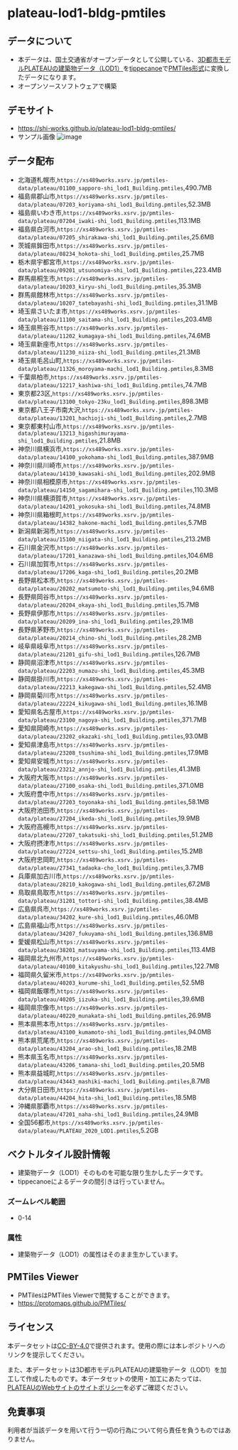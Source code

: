 # plateau-lod1-bldg-pmtiles

## データについて
- 本データは、国土交通省がオープンデータとして公開している、[3D都市モデルPLATEAUの建築物データ（LOD1）](https://www.geospatial.jp/ckan/dataset/plateau)を[tippecanoe](https://github.com/felt/tippecanoe)で[PMTiles形式](https://github.com/protomaps/PMTiles)に変換したデータになります。
- オープンソースソフトウェアで構築

## デモサイト
- https://shi-works.github.io/plateau-lod1-bldg-pmtiles/
- サンプル画像
![image](https://user-images.githubusercontent.com/71203808/229964151-e36e8b39-921c-45fb-bf73-f888cd54b271.png)

## データ配布
- 北海道札幌市,`https://xs489works.xsrv.jp/pmtiles-data/plateau/01100_sapporo-shi_lod1_Building.pmtiles`,490.7MB
- 福島県郡山市,`https://xs489works.xsrv.jp/pmtiles-data/plateau/07203_koriyama-shi_lod1_Building.pmtiles`,52.3MB 
- 福島県いわき市,`https://xs489works.xsrv.jp/pmtiles-data/plateau/07204_iwaki-shi_lod1_Building.pmtiles`,113.1MB 
- 福島県白河市,`https://xs489works.xsrv.jp/pmtiles-data/plateau/07205_shirakawa-shi_lod1_Building.pmtiles`,25.6MB
- 茨城県鉾田市,`https://xs489works.xsrv.jp/pmtiles-data/plateau/08234_hokota-shi_lod1_Building.pmtiles`,25.7MB
- 栃木県宇都宮市,`https://xs489works.xsrv.jp/pmtiles-data/plateau/09201_utsunomiya-shi_lod1_Building.pmtiles`,223.4MB
- 群馬県桐生市,`https://xs489works.xsrv.jp/pmtiles-data/plateau/10203_kiryu-shi_lod1_Building.pmtiles`,35.3MB
- 群馬県館林市,`https://xs489works.xsrv.jp/pmtiles-data/plateau/10207_tatebayashi-shi_lod1_Building.pmtiles`,31.1MB
- 埼玉県さいたま市,`https://xs489works.xsrv.jp/pmtiles-data/plateau/11100_saitama-shi_lod1_Building.pmtiles`,203.4MB
- 埼玉県熊谷市,`https://xs489works.xsrv.jp/pmtiles-data/plateau/11202_kumagaya-shi_lod1_Building.pmtiles`,74.6MB
- 埼玉県新座市,`https://xs489works.xsrv.jp/pmtiles-data/plateau/11230_niiza-shi_lod1_Building.pmtiles`,21.3MB
- 埼玉県毛呂山町,`https://xs489works.xsrv.jp/pmtiles-data/plateau/11326_moroyama-machi_lod1_Building.pmtiles`,8.3MB
- 千葉県柏市,`https://xs489works.xsrv.jp/pmtiles-data/plateau/12217_kashiwa-shi_lod1_Building.pmtiles`,74.7MB
- 東京都23区,`https://xs489works.xsrv.jp/pmtiles-data/plateau/13100_tokyo-23ku_lod1_Building.pmtiles`,898.3MB
- 東京都八王子市南大沢,`https://xs489works.xsrv.jp/pmtiles-data/plateau/13201_hachioji-shi_lod1_Building.pmtiles`,2.7MB
- 東京都東村山市,`https://xs489works.xsrv.jp/pmtiles-data/plateau/13213_higashimurayama-shi_lod1_Building.pmtiles`,21.8MB
- 神奈川県横浜市,`https://xs489works.xsrv.jp/pmtiles-data/plateau/14100_yokohama-shi_lod1_Building.pmtiles`,387.9MB
- 神奈川県川崎市,`https://xs489works.xsrv.jp/pmtiles-data/plateau/14130_kawasaki-shi_lod1_Building.pmtiles`,202.9MB
- 神奈川県相模原市,`https://xs489works.xsrv.jp/pmtiles-data/plateau/14150_sagamihara-shi_lod1_Building.pmtiles`,110.3MB
- 神奈川県横須賀市,`https://xs489works.xsrv.jp/pmtiles-data/plateau/14201_yokosuka-shi_lod1_Building.pmtiles`,74.8MB
- 神奈川県箱根町,`https://xs489works.xsrv.jp/pmtiles-data/plateau/14382_hakone-machi_lod1_Building.pmtiles`,5.7MB
- 新潟県新潟市,`https://xs489works.xsrv.jp/pmtiles-data/plateau/15100_niigata-shi_lod1_Building.pmtiles`,213.2MB
- 石川県金沢市,`https://xs489works.xsrv.jp/pmtiles-data/plateau/17201_kanazawa-shi_lod1_Building.pmtiles`,104.6MB
- 石川県加賀市,`https://xs489works.xsrv.jp/pmtiles-data/plateau/17206_kaga-shi_lod1_Building.pmtiles`,20.2MB
- 長野県松本市,`https://xs489works.xsrv.jp/pmtiles-data/plateau/20202_matsumoto-shi_lod1_Building.pmtiles`,94.6MB
- 長野県岡谷市,`https://xs489works.xsrv.jp/pmtiles-data/plateau/20204_okaya-shi_lod1_Building.pmtiles`,15.7MB
- 長野県伊那市,`https://xs489works.xsrv.jp/pmtiles-data/plateau/20209_ina-shi_lod1_Building.pmtiles`,29.1MB
- 長野県茅野市,`https://xs489works.xsrv.jp/pmtiles-data/plateau/20214_chino-shi_lod1_Building.pmtiles`,28.2MB
- 岐阜県岐阜市,`https://xs489works.xsrv.jp/pmtiles-data/plateau/21201_gifu-shi_lod1_Building.pmtiles`,126.7MB
- 静岡県沼津市,`https://xs489works.xsrv.jp/pmtiles-data/plateau/22203_numazu-shi_lod1_Building.pmtiles`,45.3MB
- 静岡県掛川市,`https://xs489works.xsrv.jp/pmtiles-data/plateau/22213_kakegawa-shi_lod1_Building.pmtiles`,52.4MB
- 静岡県菊川市,`https://xs489works.xsrv.jp/pmtiles-data/plateau/22224_kikugawa-shi_lod1_Building.pmtiles`,16.1MB
- 愛知県名古屋市,`https://xs489works.xsrv.jp/pmtiles-data/plateau/23100_nagoya-shi_lod1_Building.pmtiles`,371.7MB
- 愛知県岡崎市,`https://xs489works.xsrv.jp/pmtiles-data/plateau/23202_okazaki-shi_lod1_Building.pmtiles`,93.0MB
- 愛知県津島市,`https://xs489works.xsrv.jp/pmtiles-data/plateau/23208_tsushima-shi_lod1_Building.pmtiles`,17.9MB
- 愛知県安城市,`https://xs489works.xsrv.jp/pmtiles-data/plateau/23212_annjo-shi_lod1_Building.pmtiles`,41.3MB
- 大阪府大阪市,`https://xs489works.xsrv.jp/pmtiles-data/plateau/27100_osaka-shi_lod1_Building.pmtiles`,371.0MB
- 大阪府豊中市,`https://xs489works.xsrv.jp/pmtiles-data/plateau/27203_toyonaka-shi_lod1_Building.pmtiles`,58.1MB
- 大阪府池田市,`https://xs489works.xsrv.jp/pmtiles-data/plateau/27204_ikeda-shi_lod1_Building.pmtiles`,19.9MB
- 大阪府高槻市,`https://xs489works.xsrv.jp/pmtiles-data/plateau/27207_takatsuki-shi_lod1_Building.pmtiles`,51.2MB
- 大阪府摂津市,`https://xs489works.xsrv.jp/pmtiles-data/plateau/27224_settsu-shi_lod1_Building.pmtiles`,15.2MB
- 大阪府忠岡町,`https://xs489works.xsrv.jp/pmtiles-data/plateau/27341_tadaoka-cho_lod1_Building.pmtiles`,3.7MB
- 兵庫県加古川市,`https://xs489works.xsrv.jp/pmtiles-data/plateau/28210_kakogawa-shi_lod1_Building.pmtiles`,67.2MB
- 鳥取県鳥取市,`https://xs489works.xsrv.jp/pmtiles-data/plateau/31201_tottori-shi_lod1_Building.pmtiles`,38.4MB
- 広島県呉市,`https://xs489works.xsrv.jp/pmtiles-data/plateau/34202_kure-shi_lod1_Building.pmtiles`,46.0MB
- 広島県福山市,`https://xs489works.xsrv.jp/pmtiles-data/plateau/34207_fukuyama-shi_lod1_Building.pmtiles`,136.8MB
- 愛媛県松山市,`https://xs489works.xsrv.jp/pmtiles-data/plateau/38201_matsuyama-shi_lod1_Building.pmtiles`,113.4MB
- 福岡県北九州市,`https://xs489works.xsrv.jp/pmtiles-data/plateau/40100_kitakyushu-shi_lod1_Building.pmtiles`,122.7MB
- 福岡県久留米市,`https://xs489works.xsrv.jp/pmtiles-data/plateau/40203_kurume-shi_lod1_Building.pmtiles`,52.5MB
- 福岡県飯塚市,`https://xs489works.xsrv.jp/pmtiles-data/plateau/40205_iizuka-shi_lod1_Building.pmtiles`,39.6MB
- 福岡県宗像市,`https://xs489works.xsrv.jp/pmtiles-data/plateau/40220_munakata-shi_lod1_Building.pmtiles`,26.9MB
- 熊本県熊本市,`https://xs489works.xsrv.jp/pmtiles-data/plateau/43100_kumamoto-shi_lod1_Building.pmtiles`,94.0MB
- 熊本県荒尾市,`https://xs489works.xsrv.jp/pmtiles-data/plateau/43204_arao-shi_lod1_Building.pmtiles`,18.2MB
- 熊本県玉名市,`https://xs489works.xsrv.jp/pmtiles-data/plateau/43206_tamana-shi_lod1_Building.pmtiles`,20.5MB
- 熊本県益城町,`https://xs489works.xsrv.jp/pmtiles-data/plateau/43443_mashiki-machi_lod1_Building.pmtiles`,8.7MB
- 大分県日田市,`https://xs489works.xsrv.jp/pmtiles-data/plateau/44204_hita-shi_lod1_Building.pmtiles`,18.5MB
- 沖縄県那覇市,`https://xs489works.xsrv.jp/pmtiles-data/plateau/47201_naha-shi_lod1_Building.pmtiles`,24.9MB
- 全国56都市,`https://xs489works.xsrv.jp/pmtiles-data/plateau/PLATEAU_2020_LOD1.pmtiles`,5.2GB

## ベクトルタイル設計情報
- 建築物データ（LOD1）そのものを可能な限り生かしたデータです。
- tippecanoeによるデータの間引きは行っていません。

### ズームレベル範囲
- 0-14

### 属性
- 建築物データ（LOD1）の属性はそのまま生かしています。

## PMTiles Viewer
- PMTilesはPMTiles Viewerで閲覧することができます。
- https://protomaps.github.io/PMTiles/

## ライセンス
本データセットは[CC-BY-4.0](https://github.com/shi-works/plateau-bldg-lod1-pmtiles/blob/main/LICENSE)で提供されます。使用の際には本レポジトリへのリンクを提示してください。

また、本データセットは3D都市モデルPLATEAUの建築物データ（LOD1）を加工して作成したものです。本データセットの使用・加工にあたっては、[PLATEAUのWebサイトのサイトポリシー](https://www.mlit.go.jp/plateau/site-policy/)を必ずご確認ください。

## 免責事項
利用者が当該データを用いて行う一切の行為について何ら責任を負うものではありません。
